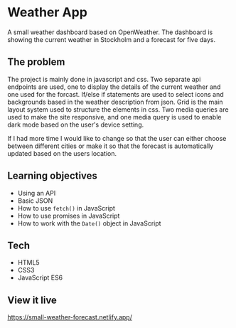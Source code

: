 # Weather App

A small weather dashboard based on OpenWeather. The dashboard is showing the current weather in Stockholm and a forecast for five days.

## The problem

The project is mainly done in javascript and css. Two separate api endpoints are used, one to display the details of the current weather and one used for the forcast. If/else if statements are used to select icons and backgrounds based in the weather description from json. Grid is the main layout system used to structure the elements in css. Two media queries are used to make the site responsive, and one media query is used to enable dark mode based on the user's device setting. 

If I had more time I would like to change so that the user can either choose between different cities or make it so that the forecast is automatically updated based on the users location.

## Learning objectives

* Using an API
* Basic JSON
* How to use `fetch()` in JavaScript
* How to use promises in JavaScript
* How to work with the `Date()` object in JavaScript

## Tech

* HTML5
* CSS3
* JavaScript ES6

## View it live

https://small-weather-forecast.netlify.app/
